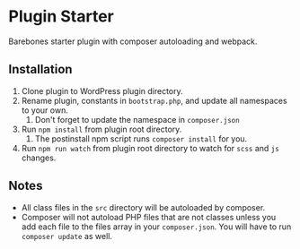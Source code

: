 # Plugin Starter
Barebones starter plugin with composer autoloading and webpack.

## Installation

1. Clone plugin to WordPress plugin directory.
1. Rename plugin, constants in `bootstrap.php`, and update all namespaces to your own.
	1. Don't forget to update the namespace in `composer.json`
1. Run `npm install` from plugin root directory.
	1. The postinstall npm script runs `composer install` for you.
1. Run `npm run watch` from plugin root directory to watch for `scss` and `js` changes.

## Notes
- All class files in the `src` directory will be autoloaded by composer.
- Composer will not autoload PHP files that are not classes unless you add each file to the files array
in your `composer.json`. You will have to run `composer update` as well.
